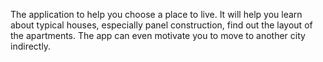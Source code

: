 The application to help you choose a place to live. It will help you learn about typical houses, especially panel construction, find out the layout of the apartments. The app can even motivate you to move to another city indirectly.